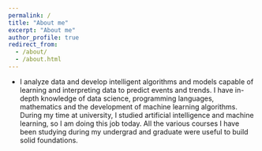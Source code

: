```yaml
---
permalink: /
title: "About me"
excerpt: "About me"
author_profile: true
redirect_from: 
  - /about/
  - /about.html
---
```


- I analyze data and develop intelligent algorithms and models capable of learning and interpreting data to predict events and trends. I have in-depth knowledge of data science, programming languages, mathematics and the development of machine learning algorithms. During my time at university, I studied artificial intelligence and machine learning, so I am doing this job today. All the various courses I have been studying during my undergrad and graduate were useful to build solid foundations.

